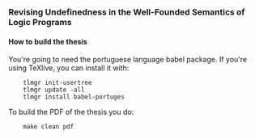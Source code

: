 ### Revising Undefinedness in the Well-Founded Semantics of Logic Programs

#### How to build the thesis

You're going to need the portuguese language babel package. If you're using TeXlive, you can install it with:

		tlmgr init-usertree
		tlmgr update -all
		tlmgr install babel-portuges

To build the PDF of the thesis you do:

		make clean pdf
